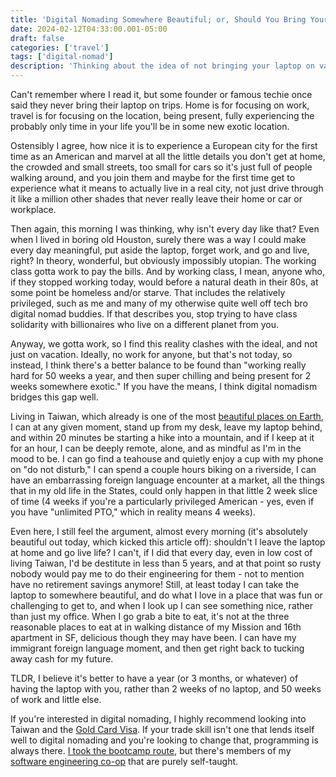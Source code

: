 ```yaml
---
title: 'Digital Nomading Somewhere Beautiful; or, Should You Bring Your Laptop?'
date: 2024-02-12T04:33:00.001-05:00
draft: false
categories: ['travel']
tags: ['digital-nomad']
description: 'Thinking about the idea of not bringing your laptop on vacation, from a digital nomad living in Taiwan.'
---
```


Can't remember where I read it, but some founder or famous techie once said they never bring their
laptop on trips. Home is for focusing on work, travel is for focusing on the location, being present,
fully experiencing the probably only time in your life you'll be in some new exotic location.

Ostensibly I agree, how nice it is to experience a European city for the first time as an American
and marvel at all the little details you don't get at home, the crowded and small streets, too
small for cars so it's just full of people walking around, and you join them and maybe for the first
time get to experience what it means to actually live in a real city, not just drive through it like
a million other shades that never really leave their home or car or workplace.

Then again, this morning I was thinking, why isn't every day like that? Even when I lived in boring
old Houston, surely there was a way I could make every day meaningful, put aside the laptop, forget
work, and go and live, right? In theory, wonderful, but obviously impossibly utopian. The working
class gotta work to pay the bills. And by working class, I mean, anyone who, if they stopped working
today, would before a natural death in their 80s, at some point be homeless and/or starve. That includes
the relatively privileged, such as me and many of my otherwise quite well off tech bro digital nomad buddies.
If that describes you, stop trying to have class solidarity with billionaires who live on a different planet from you.

Anyway, we gotta work, so I find this reality clashes with the ideal, and not just on vacation. Ideally, no work for
anyone, but that's not today, so instead, I think there's a better balance to be found than "working really hard for 50
weeks a year, and then super chilling and being present for 2 weeks somewhere exotic." If you have the means,
I think digital nomadism bridges this gap well.

Living in Taiwan, which already is one of the most [beautiful places on Earth](/posts/why-taiwan), I can at any
given moment, stand up from my desk, leave my laptop behind, and within 20 minutes be starting a hike into a mountain,
and if I keep at it for an hour, I can be deeply remote, alone, and as mindful as I'm in the mood to be. I can
go find a teahouse and quietly enjoy a cup with my phone on "do not disturb," I can spend a couple hours biking
on a riverside, I can have an embarrassing foreign language encounter at a market, all the things that in my old
life in the States, could only happen in that little 2 week slice of time (4 weeks if you're a particularly privileged
American - yes, even if you have "unlimited PTO," which in reality means 4 weeks).

Even here, I still feel the argument, almost every morning (it's absolutely beautiful out today, which kicked this
article off): shouldn't I leave the laptop at home and go live life? I can't, if I did that every day, even
in low cost of living Taiwan, I'd be destitute in less than 5 years, and at that point so rusty nobody would
pay me to do their engineering for them - not to mention have no retirement savings anymore! Still, at least today
I can take the laptop to somewhere beautiful, and do what I love in a place that was fun or challenging to get to,
and when I look up I can see something nice, rather than just my office. When I go grab a bite to eat, it's not at
the three reasonable places to eat at in walking distance of my Mission and 16th apartment in SF, delicious though
they may have been. I can have my immigrant foreign language moment, and then get right back to tucking away cash
for my future.

TLDR, I believe it's better to have a year (or 3 months, or whatever) of having the laptop with you, rather than 2 weeks of no laptop,
and 50 weeks of work and little else.

If you're interested in digital nomading, I highly recommend looking into Taiwan and the [Gold Card Visa](https://goldcard.nat.gov.tw/en/).
If your trade skill isn't one that lends itself well to digital nomading and you're looking to change that,
programming is always there. [I took the bootcamp route](/posts/how-i-became-an-engineer), but there's members of
my [software engineering co-op](https://508.dev) that are purely self-taught.
